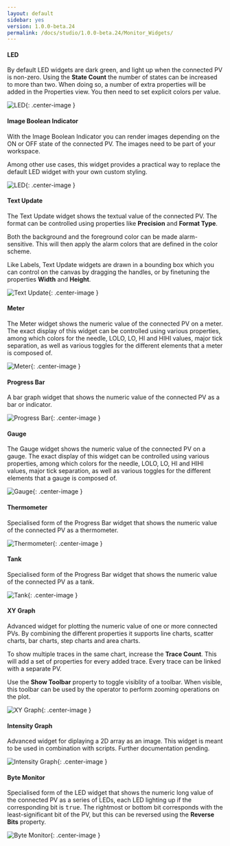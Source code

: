 ```yaml
---
layout: default
sidebar: yes
version: 1.0.0-beta.24
permalink: /docs/studio/1.0.0-beta.24/Monitor_Widgets/
---
```


#### LED
By default LED widgets are dark green, and light up when the connected PV is non-zero. Using the **State Count** the number of states can be increased to more than two. When doing so, a number of extra properties will be added in the Properties view. You then need to set explicit colors per value.

![LED](/assets/studio/led.png){: .center-image }

#### Image Boolean Indicator
With the Image Boolean Indicator you can render images depending on the ON or OFF state of the connected PV. The images need to be part of your workspace.

Among other use cases, this widget provides a practical way to replace the default LED widget with your own custom styling.

![LED](/assets/studio/image-boolean-indicator.png){: .center-image }

#### Text Update
The Text Update widget shows the textual value of the connected PV. The format can be controlled using properties like **Precision** and **Format Type**.

Both the background and the foreground color can be made alarm-sensitive. This will then apply the alarm colors that are defined in the color scheme.

Like Labels, Text Update widgets are drawn in a bounding box which you can control on the canvas by dragging the handles, or by finetuning the properties **Width** and **Height**.

![Text Update](/assets/studio/text-update.png){: .center-image }

#### Meter
The Meter widget shows the numeric value of the connected PV on a meter. The exact display of this widget can be controlled using various properties, among which colors for the needle, LOLO, LO, HI and HIHI values, major tick separation, as well as various toggles for the different elements that a meter is composed of.

![Meter](/assets/studio/meter.png){: .center-image }


#### Progress Bar
A bar graph widget that shows the numeric value of the connected PV as a bar or indicator.

![Progress Bar](/assets/studio/progress-bar.png){: .center-image }

#### Gauge
The Gauge widget shows the numeric value of the connected PV on a gauge. The exact display of this widget can be controlled using various properties, among which colors for the needle, LOLO, LO, HI and HIHI values, major tick separation, as well as various toggles for the different elements that a gauge is composed of.

![Gauge](/assets/studio/gauge.png){: .center-image }


#### Thermometer
Specialised form of the Progress Bar widget that shows the numeric value of the connected PV as a thermometer.

![Thermometer](/assets/studio/thermometer.png){: .center-image }

#### Tank
Specialised form of the Progress Bar widget that shows the numeric value of the connected PV as a tank.

![Tank](/assets/studio/tank.png){: .center-image }

#### XY Graph
Advanced widget for plotting the numeric value of one or more connected PVs. By combining the different properties it supports line charts, scatter charts, bar charts, step charts and area charts.

To show multiple traces in the same chart, increase the **Trace Count**. This will add a set of properties for every added trace. Every trace can be linked with a separate PV.

Use the **Show Toolbar** property to toggle visiblity of a toolbar. When visible, this toolbar can be used by the operator to perform zooming operations on the plot.

![XY Graph](/assets/studio/xy-graph.png){: .center-image }

#### Intensity Graph
Advanced widget for diplaying a 2D array as an image. This widget is meant to be used in combination with scripts. Further documentation pending.

![Intensity Graph](/assets/studio/intensity-graph.png){: .center-image }

#### Byte Monitor
Specialised form of the LED widget that shows the numeric long value of the connected PV as a series of LEDs, each LED lighting up if the corresponding bit is <tt>true</tt>. The rightmost or bottom bit corresponds with the least-significant bit of the PV, but this can be reversed using the **Reverse Bits** property.

![Byte Monitor](/assets/studio/byte-monitor.png){: .center-image }
